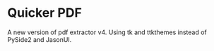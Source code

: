 # Quicker PDF
 A new version of pdf extractor v4. Using tk and ttkthemes instead of PySide2 and JasonUI.
